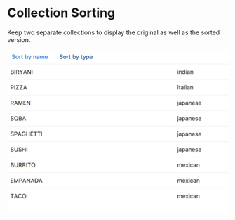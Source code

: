 # Collection Sorting
Keep two separate collections to display the original as well as the sorted version.

![](demo.png)